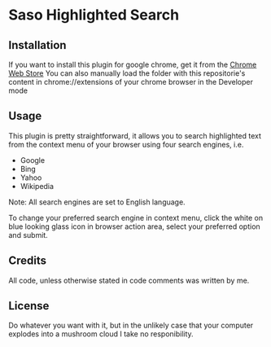 # Saso Highlighted Search

## Installation
If you want to install this plugin for google chrome, get it from the [Chrome Web Store](https://chrome.google.com/webstore/detail/saso-highlighted-search/knkjhcbjbphbaknkgddnlgiaimonhbjp)
You can also manually load the folder with this repositorie's content in chrome://extensions of your chrome browser in the Developer mode

## Usage
This plugin is pretty straightforward, it allows you to search highlighted text from the context menu of your browser using four search
engines, i.e.
- Google
- Bing
- Yahoo
- Wikipedia

Note: All search engines are set to English language.

To change your preferred search engine in context menu, click the white on blue looking glass icon in browser action area, select your
preferred option and submit.

## Credits
All code, unless otherwise stated in code comments was written by me.

## License
Do whatever you want with it, but in the unlikely case that your computer explodes into a mushroom cloud I take no responibility.


